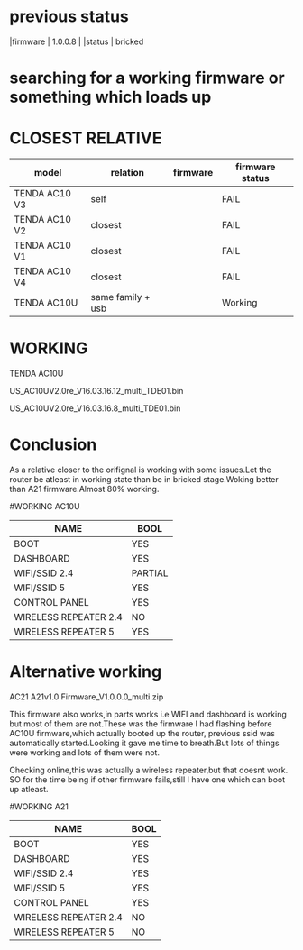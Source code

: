 # previous status 

|firmware | 1.0.0.8 |
|status   | bricked 


# searching for a working firmware or something which loads up

# CLOSEST RELATIVE

|model          |  relation         | firmware            |firmware status |
|---------------|-------------------|---------------------|----------------|
|TENDA AC10 V3  | self              |                     | FAIL   |
|TENDA AC10 V2  | closest           |                     |FAIL    |
|TENDA AC10 V1  | closest           |                     |FAIL    |
|TENDA AC10 V4  | closest           |                     |FAIL    |
|TENDA AC10U    | same family + usb |                     |Working |


# WORKING 

TENDA AC10U 

US_AC10UV2.0re_V16.03.16.12_multi_TDE01.bin

US_AC10UV2.0re_V16.03.16.8_multi_TDE01.bin


# Conclusion

As a relative closer to the orifignal is working with some issues.Let the router be atleast in working state than be in bricked stage.Woking better than A21 firmware.Almost 80% working.

#WORKING AC10U

| NAME                 |      BOOL |
|----------------------|-----------|
|BOOT                  |     YES   |
|DASHBOARD             |     YES   |
|WIFI/SSID 2.4         |     PARTIAL   |
|WIFI/SSID 5           |     YES   |
|CONTROL PANEL         |     YES   |
|WIRELESS REPEATER 2.4 |     NO    |
|WIRELESS REPEATER 5   |     YES   |




# Alternative working

AC21
A21v1.0 Firmware_V1.0.0.0_multi.zip

This firmware also works,in parts works i.e WIFI and dashboard is working but most of them are not.These was the firmware I had flashing before AC10U firmware,which actually booted up the router,
previous ssid was automatically  started.Looking it gave me time to breath.But lots of things were working and lots of them were not.

Checking online,this was actually a wireless repeater,but that doesnt work.
SO for the time being if other firmware fails,still I have one which can boot up atleast.



#WORKING A21

|NAME                 |     BOOL |
|---------------------|----------|
|BOOT                 |     YES  |
|DASHBOARD            |     YES  |
|WIFI/SSID 2.4        |     YES  |
|WIFI/SSID 5          |     YES  |
|CONTROL PANEL        |     YES  |
|WIRELESS REPEATER 2.4|     NO   |
|WIRELESS REPEATER 5  |     NO   |

